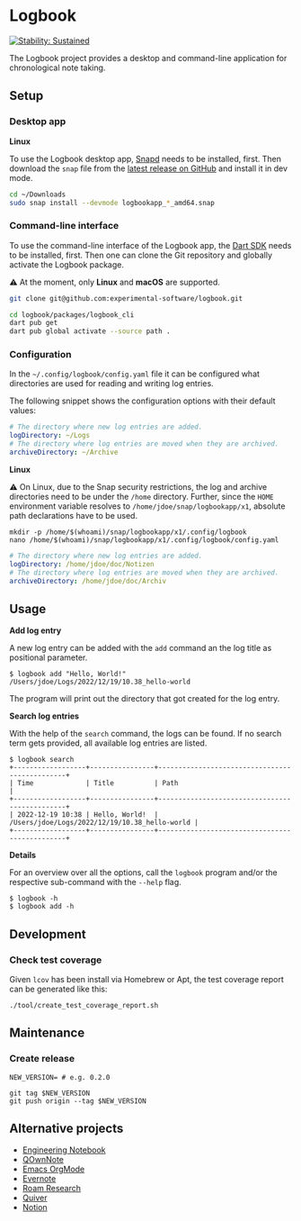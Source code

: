 # Logbook

[![Stability: Sustained](https://masterminds.github.io/stability/sustained.svg)](https://masterminds.github.io/stability/sustained.html)

The Logbook project provides a desktop and command-line application for chronological note taking.

## Setup

### Desktop app

**Linux**

To use the Logbook desktop app, [Snapd](https://snapcraft.io/docs/installing-snapd) needs to be installed, first.
Then download the `snap` file from the [latest release on GitHub](https://github.com/experimental-software/logbook/releases/latest) and install it in dev mode.

```sh
cd ~/Downloads
sudo snap install --devmode logbookapp_*_amd64.snap
```

### Command-line interface

To use the command-line interface of the Logbook app, the [Dart SDK](https://dart.dev/get-dart) needs to be installed, first.
Then one can clone the Git repository and globally activate the Logbook package.

⚠️ At the moment, only **Linux** and **macOS** are supported.

```sh
git clone git@github.com:experimental-software/logbook.git

cd logbook/packages/logbook_cli
dart pub get
dart pub global activate --source path .
```

### Configuration

In the `~/.config/logbook/config.yaml` file it can be configured what directories are used for reading and writing log entries.

The following snippet shows the configuration options with their default values:

```yaml
# The directory where new log entries are added.
logDirectory: ~/Logs
# The directory where log entries are moved when they are archived.
archiveDirectory: ~/Archive
```

**Linux**

⚠️ On Linux, due to the Snap security restrictions, the log and archive directories need to be under the `/home` directory.
Further, since the `HOME` environment variable resolves to `/home/jdoe/snap/logbookapp/x1`, absolute path declarations have to be used.

```
mkdir -p /home/$(whoami)/snap/logbookapp/x1/.config/logbook
nano /home/$(whoami)/snap/logbookapp/x1/.config/logbook/config.yaml
```

```yaml
# The directory where new log entries are added.
logDirectory: /home/jdoe/doc/Notizen
# The directory where log entries are moved when they are archived.
archiveDirectory: /home/jdoe/doc/Archiv
```

## Usage

**Add log entry**

A new log entry can be added with the `add` command an the log title as positional parameter.

```
$ logbook add "Hello, World!"
/Users/jdoe/Logs/2022/12/19/10.38_hello-world
```

The program will print out the directory that got created for the log entry.

**Search log entries**

With the help of the `search` command, the logs can be found. If no search term gets provided, all available log entries are listed.

```
$ logbook search
+------------------+----------------+-----------------------------------------------+
| Time             | Title          | Path                                          |
+------------------+----------------+-----------------------------------------------+
| 2022-12-19 10:38 | Hello, World!  | /Users/jdoe/Logs/2022/12/19/10.38_hello-world |
+------------------+----------------+-----------------------------------------------+
```

**Details**

For an overview over all the options, call the `logbook` program and/or the respective sub-command with the `--help` flag.

```
$ logbook -h
$ logbook add -h
```

## Development

### Check test coverage

Given `lcov` has been install via Homebrew or Apt, the test coverage report can be generated like this:

```
./tool/create_test_coverage_report.sh
```

## Maintenance

### Create release

```
NEW_VERSION= # e.g. 0.2.0

git tag $NEW_VERSION
git push origin --tag $NEW_VERSION
```

## Alternative projects

- [Engineering Notebook](https://www.youtube.com/watch?v=xaFqpd7lNM4)
- [QOwnNote](https://www.qownnotes.org)
- [Emacs OrgMode](https://orgmode.org)
- [Evernote](https://evernote.com)
- [Roam Research](https://roamresearch.com)
- [Quiver](https://yliansoft.com/)
- [Notion](https://www.notion.so/product)
